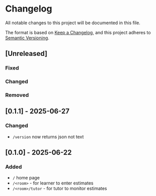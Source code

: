 # Changelog

All notable changes to this project will be documented in this file.

The format is based on [Keep a Changelog](https://keepachangelog.com/en/1.1.0/),
and this project adheres to [Semantic Versioning](https://semver.org/spec/v2.0.0.html).

## [Unreleased]

### Fixed
### Changed
### Removed

## [0.1.1] - 2025-06-27

### Changed
- `/version` now returns json not text

## [0.1.0] - 2025-06-22

### Added
- `/` home page
- `/<room>` - for learner to enter estimates
- `/<room>/tutor` - for tutor to monitor estimates
